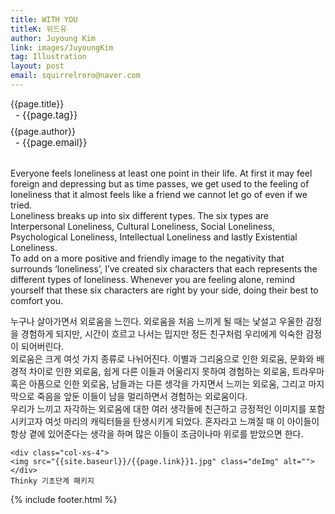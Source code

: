 ```yaml
---
title: WITH YOU
titleK: 위드유
author: Juyoung Kim
link: images/JuyoungKim
tag: Illustration
layout: post
email: squirrelroro@naver.com
---	
```


<div class="container">

<div class="deDep">
{{page.title}}<br>
<p style="font-size:15px; margin:0px; padding:0px 0px 0px 8px; margin:0px 0px 8px 0px;">- {{page.tag}}</p>
{{page.author}}<br>
<p style="font-size:15px; margin:0px; padding:0px 0px 0px 8px;">- {{page.email}}</p>
</div>

<br>

<div class="det lato">

<!--영문-->

Everyone feels loneliness at least one point in their life. At first it may feel foreign and depressing but as time passes, we get used to the feeling of loneliness that it almost feels like a friend we cannot let go of even if we tried.
<br>
Loneliness breaks up into six different types. The six types are Interpersonal Loneliness, Cultural Loneliness, Social Loneliness, Psychological Loneliness, Intellectual Loneliness and lastly Existential Loneliness.
<br>
To add on a more positive and friendly image to the negativity that surrounds ‘loneliness’, I’ve created six characters that each represents the different types of loneliness. Whenever you are feeling alone, remind yourself that these six characters are right by your side, doing their best to comfort you.

<!--영문-->

</div>


<div class="noto">
<!--국문-->

누구나 살아가면서 외로움을 느낀다. 외로움을 처음 느끼게 될 때는 낯설고 우울한 감정을 경험하게 되지만, 시간이 흐르고 나서는 밉지만 정든 친구처럼 우리에게 익숙한 감정이 되어버린다. 
<br>
외로움은 크게 여섯 가지 종류로 나뉘어진다. 이별과 그리움으로 인한 외로움, 문화와 배경적 차이로 인한 외로움, 쉽게 다른 이들과 어울리지 못하여 경험하는 외로움, 트라우마 혹은 아픔으로 인한 외로움, 남들과는 다른 생각을 가지면서 느끼는 외로움, 그리고 마지막으로 죽음을 앞둔 이들이 남을 멀리하면서 경험하는 외로움이다.
<br>
우리가 느끼고 자각하는 외로움에 대한 여러 생각들에 친근하고 긍정적인 이미지를 포함시키고자 여섯 마리의 캐릭터들을 탄생시키게 되었다. 혼자라고 느껴질 때 이 아이들이 항상 곁에 있어준다는 생각을 하며 많은 이들이 조금이나마 위로를 받았으면 한다.

<!--국문-->

</div>

<div class="row noto">
	
	<div class="col-xs-4">
	<img src="{{site.baseurl}}/{{page.link}}1.jpg" class="deImg" alt=""></div>
	Thinky 기초단계 패키지
</div>

	

</div> 

{% include footer.html %}